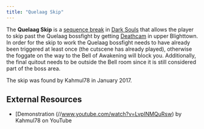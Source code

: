 ```yaml
---
title: "Quelaag Skip"
---
```


The **Quelaag Skip** is a [sequence break](/sequence-break) in [Dark Souls](/darksouls) that allows the player to skip past the Quelaag bossfight by getting [Deathcam](/darksouls/deathcam) in upper Blighttown. In order for the skip to work the Quelaag bossfight needs to have already been triggered at least once (the cutscene has already played), otherwise the foggate on the way to the Bell of Awakening will block you. Additionally, the final quitout needs to be outside the Bell room since it is still considered part of the boss area.

The skip was found by Kahmul78 in January 2017.

## External Resources

- [Demonstration (//www.youtube.com/watch?v=LvpINMQuRsw) by Kahmul78 on YouTube
